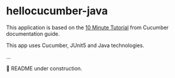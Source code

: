 # hellocucumber-java
This application is based on the [10 Minute Tutorial](https://cucumber.io/docs/guides/10-minute-tutorial/) from Cucumber documentation guide.

This app uses Cucumber, JUnit5 and Java technologies.

...

:construction: README under construction.
